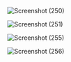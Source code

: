 
![Screenshot (250)](https://github.com/user-attachments/assets/7fa0551e-bde4-4192-ba06-e6bf3a12ef12)

![Screenshot (251)](https://github.com/user-attachments/assets/cff7481c-8b2e-4c30-bcd3-497a83ad95ef)

![Screenshot (255)](https://github.com/user-attachments/assets/802b2976-5672-41ab-bceb-d335ec77da6a)

![Screenshot (256)](https://github.com/user-attachments/assets/bf1d67e2-c3c5-4fb6-89d8-9658da377efd)
